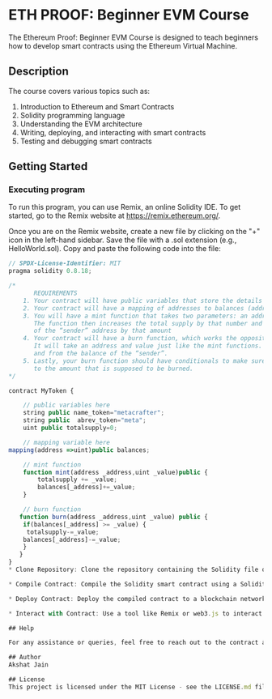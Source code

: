 # ETH PROOF: Beginner EVM Course
The Ethereum Proof: Beginner EVM Course is designed to teach beginners how to develop smart contracts using the Ethereum Virtual Machine.

## Description
 The course covers various topics such as:

1. Introduction to Ethereum and Smart Contracts
2. Solidity programming language
3. Understanding the EVM architecture
4. Writing, deploying, and interacting with smart contracts
5. Testing and debugging smart contracts

## Getting Started

### Executing program

To run this program, you can use Remix, an online Solidity IDE. To get started, go to the Remix website at https://remix.ethereum.org/.

Once you are on the Remix website, create a new file by clicking on the "+" icon in the left-hand sidebar. Save the file with a .sol extension (e.g., HelloWorld.sol). Copy and paste the following code into the file:

```javascript
// SPDX-License-Identifier: MIT
pragma solidity 0.8.18;

/*
       REQUIREMENTS
    1. Your contract will have public variables that store the details about your coin (Token Name, Token Abbrv., Total Supply)
    2. Your contract will have a mapping of addresses to balances (address => uint)
    3. You will have a mint function that takes two parameters: an address and a value. 
       The function then increases the total supply by that number and increases the balance 
       of the “sender” address by that amount
    4. Your contract will have a burn function, which works the opposite of the mint function, as it will destroy tokens. 
       It will take an address and value just like the mint functions. It will then deduct the value from the total supply 
       and from the balance of the “sender”.
    5. Lastly, your burn function should have conditionals to make sure the balance of "sender" is greater than or equal 
       to the amount that is supposed to be burned.
*/

contract MyToken {

    // public variables here
    string public name_token="metacrafter";
    string public  abrev_token="meta";
    uint public totalsupply=0;

    // mapping variable here
mapping(address =>uint)public balances;

    // mint function
    function mint(address _address,uint _value)public {
        totalsupply += _value;
        balances[_address]+=_value;
    }

    // burn function
   function burn(address _address,uint _value) public {
    if(balances[_address] >= _value) {
     totalsupply-=_value;
    balances[_address]-=_value;
    }
   }
}
* Clone Repository: Clone the repository containing the Solidity file onto your local machine.

* Compile Contract: Compile the Solidity smart contract using a Solidity compiler such as Hardhat or Remix.

* Deploy Contract: Deploy the compiled contract to a blockchain network. Ensure that you have a suitable Ethereum development environment set up.

* Interact with Contract: Use a tool like Remix or web3.js to interact with the deployed contract. You can mint, burn, and transfer Nectar tokens as desired.

## Help

For any assistance or queries, feel free to reach out to the contract author via [email](akshat.bal2003@gmail.com).

## Author
Akshat Jain

## License
This project is licensed under the MIT License - see the LICENSE.md file for details
